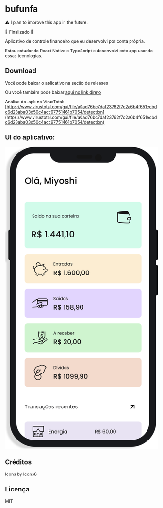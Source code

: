 # bufunfa

:warning: I plan to improve this app in the future.

:tada: Finalizado :tada:

Aplicativo de controle financeiro que eu desenvolvi por conta própria.

Estou estudando React Native e TypeScript e desenvolvi este app usando essas tecnologias.

## Download

Você pode baixar o aplicativo na seção de [releases](https://github.com/Mitacho/bufunfa/releases/tag/v1)

Ou você também pode baixar [aqui no link direto](https://github.com/Mitacho/bufunfa/releases/download/v1/Bufunfa.apk)

Análise do .apk no VirusTotal: [https://www.virustotal.com/gui/file/a0ad76bc7daf23762f7c2a6b4f651ecbdc6d23aba03d50c4acc97751461b7054/detection](https://www.virustotal.com/gui/file/a0ad76bc7daf23762f7c2a6b4f651ecbdc6d23aba03d50c4acc97751461b7054/detection)

## UI do aplicativo:

![Preview](https://github.com/Mitacho/bufunfa/blob/main/Mockup.svg)

## Créditos

Icons by [Icons8](https://icons8.com.br/)

## Licença

MIT

